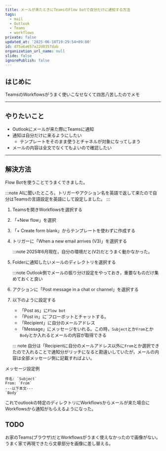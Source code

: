 ```yaml
---
title: メールが来たときにTeamsのFlow botで自分だけに通知する方法
tags:
  - mail
  - Outlook
  - Teams
  - workflows
private: false
updated_at: '2025-06-18T19:29:54+09:00'
id: d75a6a657a22d0357dab
organization_url_name: null
slide: false
ignorePublish: false
---
```

## はじめに

TeamsのWorkflowsがうまく使いこなせなくて四苦八苦したのでメモ

---

## やりたいこと

- Outlookにメールが来た際にTeamsに通知
- 通知は自分だけに来るようにしたい
    - テンプレートをそのまま使うとチャネルが対象になってしまう
- メールの内容は全文でなくてもよいので確認したい

---

## 解決方法

Flow Botを使うことでうまくできました。

:::note
AIに聞いたところ，トリガーやアクション名を英語で返して来たので自分はTeamsの言語設定を英語にして設定しました。
:::

1. Teamsを開きWorkflowsを選択する
2. 「+New flow」を選択
3. 「+ Create form blank」からテンプレートを使わずに作成する
4. トリガーに「When a new email arrives (V3)」を選択する
    
    :::note
    2025年6月現在，自分の環境だと(V2)だとうまく動かなかった。

5. Folderに通知したいメールのディレクトリを選択する
    
    :::note
    Outlook側でメールの振り分け設定をやっておき，重要なものだけ集めておくと良い
6. アクションに「Post message in a chat or channel」を選択する
7. 以下のように設定する 
    - 「Post as」に`Flow bot`
    - 「Post in」に`フローボットとチャットする。
    - 「Recipient」に自分のメールアドレス
    - 「Message」にメッセージをいれる。この時，`Subject`とか`From`とか`Body`とか入れるとメールの内容が取得できる
    
    ::: note
    自分は「Recipientに自分のメールアドレス以外に`From`とか選択できたので入れることで通知分がリッチになると勘違いしていたが，メールの内容は全部メッセージ側に記載すればよい。

メッセージ設定例
```
件名: `Subject`
From: `From`
---以下本文---
`Body`
```

これでoutlookの特定のディレクトリにWorkflowsからメールが来た場合にWorkflowsから通知がもらえるようになった。

## TODO

お家のTeams(ブラウザ)だとWorkflowsがうまく使えなかったので画像がない。
うまく家で再現できたら文章部分を画像に差し替える。
